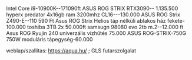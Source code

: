 Intel Core i9-10900K--171090ft
ASUS ROG STRIX RTX3090-- 1.135.500
hyperx predator 4x16gb ram 3200mhz CL16---130.000
ASUS ROG Strix Z490-E--110 590 Ft
Asus ROG Strix Helios táp nélküli ablakos ház fekete-100.000
toshiba 3TB 2x 50.000ft
samsugn 98080 evo 2tb m.2--12.000 ft
Asus ROG Ryujin 240 univerzális vízhűtés 75.000
ASUS ROG-STRIX-750G 750W moduláris tápegység-60.000

weblap/szallitas: https://aqua.hu/  ; GLS futarszolgalat
